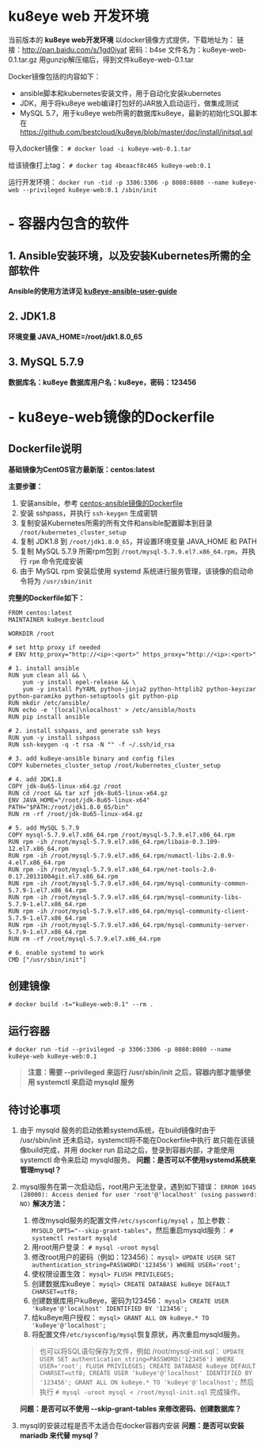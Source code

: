 # ku8eye web 开发环境

当前版本的 **ku8eye web开发环境** 以docker镜像方式提供，下载地址为：
链接：http://pan.baidu.com/s/1gd0iyaf 密码：b4se
文件名为：ku8eye-web-0.1.tar.gz
用gunzip解压缩后，得到文件ku8eye-web-0.1.tar

Docker镜像包括的内容如下：
 - ansible脚本和kubernetes安装文件，用于自动化安装kubernetes
 -   JDK，用于将ku8eye web编译打包好的JAR放入启动运行，做集成测试
 - MySQL 5.7，用于ku8eye web所需的数据库ku8eye，最新的初始化SQL脚本在  https://github.com/bestcloud/ku8eye/blob/master/doc/install/initsql.sql

导入docker镜像：
`# docker load -i ku8eye-web-0.1.tar`

给该镜像打上tag：
`# docker tag 4beaacf8c465 ku8eye-web:0.1`

运行开发环境：
`docker run -tid -p 3306:3306 -p 8080:8080 --name ku8eye-web --privileged ku8eye-web:0.1 /sbin/init`


# - 容器内包含的软件
## 1. Ansible安装环境，以及安装Kubernetes所需的全部软件
**Ansible的使用方法详见 [ku8eye-ansible-user-guide](https://github.com/bestcloud/ku8eye/blob/master/doc/ku8eye-ansible-user-guide.md "ku8eye-ansible-user-guide")**
## 2. JDK1.8
**环境变量 JAVA_HOME=/root/jdk1.8.0_65**
## 3. MySQL 5.7.9
**数据库名：ku8eye**
**数据库用户名：ku8eye，密码：123456**


# - ku8eye-web镜像的Dockerfile
## Dockerfile说明
**基础镜像为CentOS官方最新版：centos:latest**

**主要步骤：**
1. 安装ansible，参考 [centos-ansible镜像的Dockerfile](https://hub.docker.com/r/ansible/centos7-ansible/~/dockerfile/)
2. 安装 sshpass，并执行 `ssh-keygen` 生成密钥
3. 复制安装Kubernetes所需的所有文件和ansible配置脚本到目录 `/root/kubernetes_cluster_setup`
4. 复制 JDK1.8 到 `/root/jdk1.8.0_65`，并设置环境变量 JAVA_HOME 和 PATH
5. 复制 MySQL 5.7.9 所需rpm包到 `/root/mysql-5.7.9.el7.x86_64.rpm`，并执行 `rpm` 命令完成安装
6. 由于 MySQL rpm 安装后使用 systemd 系统进行服务管理，该镜像的启动命令将为 `/usr/sbin/init`

**完整的Dockerfile如下：**
```
FROM centos:latest
MAINTAINER ku8eye.bestcloud

WORKDIR /root

# set http proxy if needed
# ENV http_proxy="http://<ip>:<port>" https_proxy="http://<ip>:<port>"

# 1. install ansible
RUN yum clean all && \
    yum -y install epel-release && \
    yum -y install PyYAML python-jinja2 python-httplib2 python-keyczar python-paramiko python-setuptools git python-pip
RUN mkdir /etc/ansible/
RUN echo -e '[local]\nlocalhost' > /etc/ansible/hosts
RUN pip install ansible

# 2. install sshpass, and generate ssh keys
RUN yum -y install sshpass
RUN ssh-keygen -q -t rsa -N "" -f ~/.ssh/id_rsa

# 3. add ku8eye-ansible binary and config files
COPY kubernetes_cluster_setup /root/kubernetes_cluster_setup

# 4. add JDK1.8
COPY jdk-8u65-linux-x64.gz /root
RUN cd /root && tar xzf jdk-8u65-linux-x64.gz
ENV JAVA_HOME="/root/jdk-8u65-linux-x64" PATH="$PATH:/root/jdk1.8.0_65/bin"
RUN rm -rf /root/jdk-8u65-linux-x64.gz

# 5. add MySQL 5.7.9
COPY mysql-5.7.9.el7.x86_64.rpm /root/mysql-5.7.9.el7.x86_64.rpm
RUN rpm -ih /root/mysql-5.7.9.el7.x86_64.rpm/libaio-0.3.109-12.el7.x86_64.rpm
RUN rpm -ih /root/mysql-5.7.9.el7.x86_64.rpm/numactl-libs-2.0.9-4.el7.x86_64.rpm
RUN rpm -ih /root/mysql-5.7.9.el7.x86_64.rpm/net-tools-2.0-0.17.20131004git.el7.x86_64.rpm
RUN rpm -ih /root/mysql-5.7.9.el7.x86_64.rpm/mysql-community-common-5.7.9-1.el7.x86_64.rpm
RUN rpm -ih /root/mysql-5.7.9.el7.x86_64.rpm/mysql-community-libs-5.7.9-1.el7.x86_64.rpm
RUN rpm -ih /root/mysql-5.7.9.el7.x86_64.rpm/mysql-community-client-5.7.9-1.el7.x86_64.rpm
RUN rpm -ih /root/mysql-5.7.9.el7.x86_64.rpm/mysql-community-server-5.7.9-1.el7.x86_64.rpm
RUN rm -rf /root/mysql-5.7.9.el7.x86_64.rpm

# 6. enable systemd to work
CMD ["/usr/sbin/init"]

```

## 创建镜像
`# docker build -t="ku8eye-web:0.1" --rm .`

## 运行容器
`# docker run -tid --privileged -p 3306:3306 -p 8080:8080 --name ku8eye-web ku8eye-web:0.1`
> **注意：需要 --privileged 来运行 /usr/sbin/init**
> **之后，容器内部才能够使用 systemctl 来启动 mysqld 服务**

## 待讨论事项
1. 由于 mysqld 服务的启动依赖systemd系统，在build镜像时由于 /usr/sbin/init 还未启动，systemctl将不能在Dockerfile中执行
    故只能在该镜像build完成，并用 docker run 启动之后，登录到容器内部，才能使用 systemctl 命令来启动 mysqld服务。
    **问题：是否可以不使用systemd系统来管理mysql？**
    
2. mysql服务在第一次启动后，root用户无法登录，遇到如下错误：
    `ERROR 1045 (28000): Access denied for user 'root'@'localhost' (using password: NO)`
    **解决方法：**
    1) 修改mysqld服务的配置文件`/etc/sysconfig/mysql` ，加上参数：`MYSQLD_OPTS="--skip-grant-tables"`，然后重启mysqld服务：
    `# systemctl restart mysqld`
    2) 用root用户登录：
    `# mysql -uroot mysql`
    3) 修改root用户的密码（例如：123456）：
    `mysql> UPDATE USER SET authentication_string=PASSWORD('123456') WHERE USER='root';`
    4) 使权限设置生效：
    `mysql> FLUSH PRIVILEGES;`
    5) 创建数据库ku8eye：
    `mysql> CREATE DATABASE ku8eye DEFAULT CHARSET=utf8;`
    6) 创建数据库用户ku8eye，密码为123456：
    `mysql> CREATE USER 'ku8eye'@'localhost' IDENTIFIED BY '123456';`
    7) 给ku8eye用户授权：
    `mysql> GRANT ALL ON ku8eye.* TO 'ku8eye'@'localhost';`
    8) 将配置文件`/etc/sysconfig/mysql`恢复原状，再次重启mysqld服务。

    > 也可以将SQL语句保存为文件，例如 /root/mysql-init.sql：
    `UPDATE USER SET authentication_string=PASSWORD('123456') WHERE USER='root';
     FLUSH PRIVILEGES;
     CREATE DATABASE ku8eye DEFAULT CHARSET=utf8;
     CREATE USER 'ku8eye'@'localhost' IDENTIFIED BY '123456';
     GRANT ALL ON ku8eye.* TO 'ku8eye'@'localhost';`
    > 然后执行 `# mysql -uroot mysql < /root/mysql-init.sql` 完成操作。

    **问题：是否可以不使用 --skip-grant-tables 来修改密码、创建数据库？**

3. mysql的安装过程是否不太适合在docker容器内安装
    **问题：是否可以安装 mariadb 来代替 mysql？**
